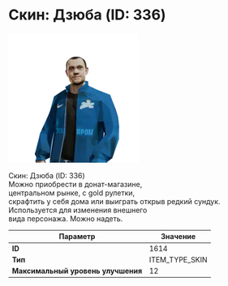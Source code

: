 # Скин: Дзюба (ID: 336)

![Item Image](../img/1614.webp?raw=true)

Скин: Дзюба (ID: 336)<br>Можно приобрести в донат-магазине,<br>центральном рынке, с gold рулетки,<br>скрафтить у себя дома или выиграть открыв редкий сундук.<br>Используется для изменения внешнего<br>вида персонажа. Можно надеть.


| Параметр | Значение |
|----------|----------|
| **ID** | 1614 |
| **Тип** | ITEM_TYPE_SKIN |
| **Максимальный уровень улучшения** | 12 |

